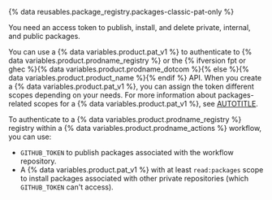 {% data reusables.package_registry.packages-classic-pat-only %}

You need an access token to publish, install, and delete private, internal, and public packages.

You can use a {% data variables.product.pat_v1 %} to authenticate to {% data variables.product.prodname_registry %} or the {% ifversion fpt or ghec %}{% data variables.product.prodname_dotcom %}{% else %}{% data variables.product.product_name %}{% endif %} API. When you create a {% data variables.product.pat_v1 %}, you can assign the token different scopes depending on your needs. For more information about packages-related scopes for a {% data variables.product.pat_v1 %}, see [AUTOTITLE](/packages/learn-github-packages/about-permissions-for-github-packages#about-scopes-and-permissions-for-package-registries).

To authenticate to a {% data variables.product.prodname_registry %} registry within a {% data variables.product.prodname_actions %} workflow, you can use:
* `GITHUB_TOKEN` to publish packages associated with the workflow repository.
* A {% data variables.product.pat_v1 %} with at least `read:packages` scope to install packages associated with other private repositories (which `GITHUB_TOKEN` can't access).
